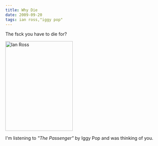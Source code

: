 ```yaml
---
title: Why Die 
date: 2009-09-20
tags: ian ross,"iggy pop"
---
```

The fsck you have to die for?

<img alt="Ian Ross" src="http://www-sa.evenserver.com/s/img/2009/09/theman and his camera-thumb-210x280-2152.jpg" width="210" height="280" /> </a> </span>

I'm listening to *"The Passenger"* by Iggy Pop and was thinking of you.

